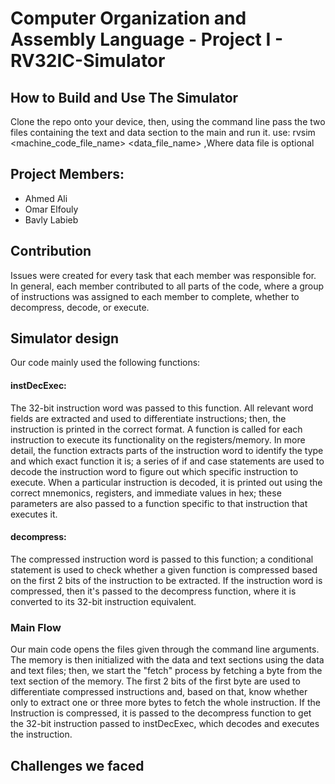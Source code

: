 # Computer Organization and Assembly Language - Project I - RV32IC-Simulator
## How to Build and Use The Simulator
Clone the repo onto your device, then, using the command line pass the two files containing the text and data section to the main and run it. 
use: rvsim <machine_code_file_name> <data_file_name> ,Where data file is optional
## Project Members:
- Ahmed Ali
- Omar Elfouly
- Bavly Labieb

## Contribution
Issues were created for every task that each member was responsible for. In general, each member contributed to all parts of the code, where a group of instructions was assigned to each member to complete, whether to decompress, decode, or execute.

## Simulator design

Our code mainly used the following functions:
#### instDecExec:
The 32-bit instruction word was passed to this function. All relevant word fields are extracted and used to differentiate instructions; then, the instruction is printed in the correct format. A function is called for each instruction to execute its functionality on the registers/memory. In more detail, the function extracts parts of the instruction word to identify the type and which exact function it is; a series of if and case statements are used to decode the instruction word to figure out which specific instruction to execute. When a particular instruction is decoded, it is printed out using the correct mnemonics, registers, and immediate values in hex; these parameters are also passed to a function specific to that instruction that executes it.

#### decompress:
The compressed instruction word is passed to this function; a conditional statement is used to check whether a given function is compressed based on the first 2 bits of the instruction to be extracted. 
If the instruction word is compressed, then it's passed to the decompress function, where it is converted to its 32-bit instruction equivalent. 

### Main Flow
Our main code opens the files given through the command line arguments. The memory is then initialized with the data and text sections 
using the data and text files; then, we start the "fetch" process by fetching a byte from the text section of the memory. The first 2 bits of the first byte are used to differentiate compressed instructions and, based on that, know whether only to extract one or three more bytes to fetch the whole instruction. If the Instruction is compressed, it is passed to the decompress function to get the 32-bit instruction passed to instDecExec, which decodes and executes the instruction. 

## Challenges we faced
